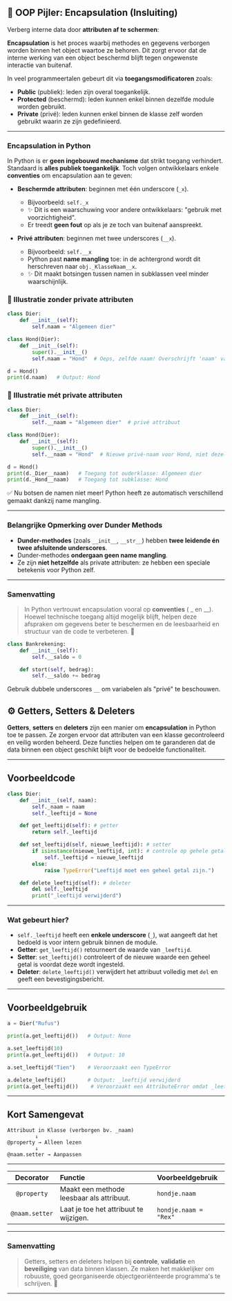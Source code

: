## 🔐 OOP Pijler: Encapsulation (Insluiting)
Verberg interne data door **attributen af te schermen**:

**Encapsulation** is het proces waarbij methodes en gegevens verborgen worden binnen het object waartoe ze behoren. Dit zorgt ervoor dat de interne werking van een object beschermd blijft tegen ongewenste interactie van buitenaf.

In veel programmeertalen gebeurt dit via **toegangsmodificatoren** zoals:

- **Public** (publiek): leden zijn overal toegankelijk.
- **Protected** (beschermd): leden kunnen enkel binnen dezelfde module worden gebruikt.
- **Private** (privé): leden kunnen enkel binnen de klasse zelf worden gebruikt waarin ze zijn gedefinieerd.

---

### Encapsulation in Python

In Python is er **geen ingebouwd mechanisme** dat strikt toegang verhindert. Standaard is **alles publiek toegankelijk**. Toch volgen ontwikkelaars enkele **conventies** om encapsulation aan te geven:

- **Beschermde attributen**: beginnen met één underscore (`_x`).
  - Bijvoorbeeld: `self._x`
  - ✨ Dit is een waarschuwing voor andere ontwikkelaars: "gebruik met voorzichtigheid".
  - Er treedt **geen fout** op als je ze toch van buitenaf aanspreekt.

- **Privé attributen**: beginnen met twee underscores (`__x`).
  - Bijvoorbeeld: `self.__x`
  - Python past **name mangling** toe: in de achtergrond wordt dit herschreven naar `obj._KlasseNaam__x`.
  - ✨ Dit maakt botsingen tussen namen in subklassen veel minder waarschijnlijk.

### 🧠 Illustratie zonder private attributen
```python
class Dier:
    def __init__(self):
        self.naam = "Algemeen dier"

class Hond(Dier):
    def __init__(self):
        super().__init__()
        self.naam = "Hond"  # Oeps, zelfde naam! Overschrijft 'naam' van Dier

d = Hond()
print(d.naam)   # Output: Hond
```
### 🧠 Illustratie mét private attributen

```python
class Dier:
    def __init__(self):
        self.__naam = "Algemeen dier"  # privé attribuut

class Hond(Dier):
    def __init__(self):
        super().__init__()
        self.__naam = "Hond"  # Nieuwe privé-naam voor Hond, niet dezelfde!

d = Hond()
print(d._Dier__naam)   # Toegang tot ouderklasse: Algemeen dier
print(d._Hond__naam)   # Toegang tot subklasse: Hond
````
✅ Nu botsen de namen niet meer!
Python heeft ze automatisch verschillend gemaakt dankzij name mangling.

---

### Belangrijke Opmerking over Dunder Methods

- **Dunder-methodes** (zoals `__init__`, `__str__`) hebben **twee leidende én twee afsluitende underscores**.
- Dunder-methodes **ondergaan geen name mangling**.
- Ze zijn **niet hetzelfde** als private attributen: ze hebben een speciale betekenis voor Python zelf.

---

### Samenvatting

> In Python vertrouwt encapsulation vooral op **conventies** (
_ en __). Hoewel technische toegang altijd mogelijk blijft, helpen deze afspraken om gegevens beter te beschermen en de leesbaarheid en structuur van de code te verbeteren. 🚀


```python
class Bankrekening:
    def __init__(self):
        self.__saldo = 0

    def stort(self, bedrag):
        self.__saldo += bedrag
```

Gebruik dubbele underscores `__` om variabelen als "privé" te beschouwen.

## ⚙️ Getters, Setters & Deleters

**Getters**, **setters** en **deleters** zijn een manier om **encapsulation** in Python toe te passen. Ze zorgen ervoor dat attributen van een klasse gecontroleerd en veilig worden beheerd. Deze functies helpen om te garanderen dat de data binnen een object geschikt blijft voor de bedoelde functionaliteit.

---

## Voorbeeldcode

```python
class Dier:
    def __init__(self, naam):
        self._naam = naam
        self._leeftijd = None

    def get_leeftijd(self): # getter
        return self._leeftijd

    def set_leeftijd(self, nieuwe_leeftijd): # setter
        if isinstance(nieuwe_leeftijd, int): # controle op gehele getallen
            self._leeftijd = nieuwe_leeftijd
        else:
            raise TypeError("Leeftijd moet een geheel getal zijn.")

    def delete_leeftijd(self): # deleter
        del self._leeftijd
        print("_leeftijd verwijderd")
```

---

### Wat gebeurt hier?

- `self._leeftijd` heeft een **enkele underscore** (`_`), wat aangeeft dat het bedoeld is voor intern gebruik binnen de module.
- **Getter**: `get_leeftijd()` retourneert de waarde van `_leeftijd`.
- **Setter**: `set_leeftijd()` controleert of de nieuwe waarde een geheel getal is voordat deze wordt ingesteld.
- **Deleter**: `delete_leeftijd()` verwijdert het attribuut volledig met `del` en geeft een bevestigingsbericht.

---

## Voorbeeldgebruik

```python
a = Dier("Rufus")

print(a.get_leeftijd())   # Output: None

a.set_leeftijd(10)
print(a.get_leeftijd())   # Output: 10

a.set_leeftijd("Tien")    # Veroorzaakt een TypeError

a.delete_leeftijd()       # Output: _leeftijd verwijderd
print(a.get_leeftijd())    # Veroorzaakt een AttributeError omdat _leeftijd verwijderd is
```

---



## Kort Samengevat

```
Attribuut in Klasse (verborgen bv. _naam)
         ↓
@property → Alleen lezen
         ↓
@naam.setter → Aanpassen
```
---

| Decorator | Functie | Voorbeeldgebruik |
|:---------:|:--------|:-----------------|
| `@property` | Maakt een methode leesbaar als attribuut. | `hondje.naam` |
| `@naam.setter` | Laat je toe het attribuut te wijzigen. | `hondje.naam = "Rex"` |

---


### Samenvatting

> Getters, setters en deleters helpen bij **controle**, **validatie** en **beveiliging** van data binnen klassen.
> Ze maken het makkelijker om robuuste, goed georganiseerde objectgeoriënteerde programma's te schrijven. 🌟


---